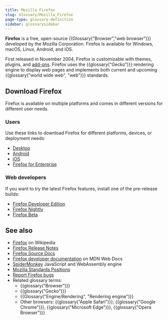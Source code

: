 ```yaml
---
title: Mozilla Firefox
slug: Glossary/Mozilla_Firefox
page-type: glossary-definition
sidebar: glossarysidebar
---
```


**Firefox** is a free, open-source {{Glossary("Browser","web browser")}} developed by the Mozilla Corporation. Firefox is available for Windows, macOS, Linux, Android, and iOS.

First released in November 2004, Firefox is customizable with themes, plugins, and [add-ons](/en-US/docs/Mozilla/Add-ons). Firefox uses the {{glossary("Gecko")}} rendering engine to display web pages and implements both current and upcoming {{glossary("world wide web", "web")}} standards.

## Download Firefox

Firefox is available on multiple platforms and comes in different versions for different user needs.

### Users

Use these links to download Firefox for different platforms, devices, or deployment needs:

- [Desktop](https://www.firefox.com/en-US/)
- [Android](https://www.firefox.com/en-US/browsers/mobile/)
- [iOS](https://www.firefox.com/en-US/browsers/mobile/)
- [Firefox for Enterprise](https://www.firefox.com/en-US/browsers/enterprise/)

### Web developers

If you want to try the latest Firefox features, install one of the pre-release builds:

- [Firefox Developer Edition](https://www.firefox.com/en-US/channel/desktop/developer/)
- [Firefox Nightly](https://www.firefox.com/en-US/channel/desktop/#nightly)
- [Firefox Beta](https://www.firefox.com/en-US/channel/desktop/#beta)

## See also

- [Firefox](https://en.wikipedia.org/wiki/Firefox) on Wikipedia
- [Firefox Release Notes](https://www.firefox.com/en-US/releases/)
- [Firefox Source Docs](https://firefox-source-docs.mozilla.org/)
- [Firefox developer documentation](/en-US/docs/Mozilla/Firefox) on MDN Web Docs
- [SpiderMonkey](https://spidermonkey.dev/) JavaScript and WebAssembly engine
- [Mozilla Standards Positions](https://mozilla.github.io/standards-positions/)
- [Report Firefox bugs](https://bugzilla.mozilla.org/enter_bug.cgi?product=Firefox)
- Related glossary terms:
  - {{glossary("Browser")}}
  - {{glossary("Gecko")}}
  - {{Glossary("Engine/Rendering", "Rendering engine")}}
  - Other browsers: {{glossary("Apple Safari")}}, {{glossary("Google Chrome")}}, {{glossary("Microsoft Edge")}}, {{glossary("Opera Browser")}}
